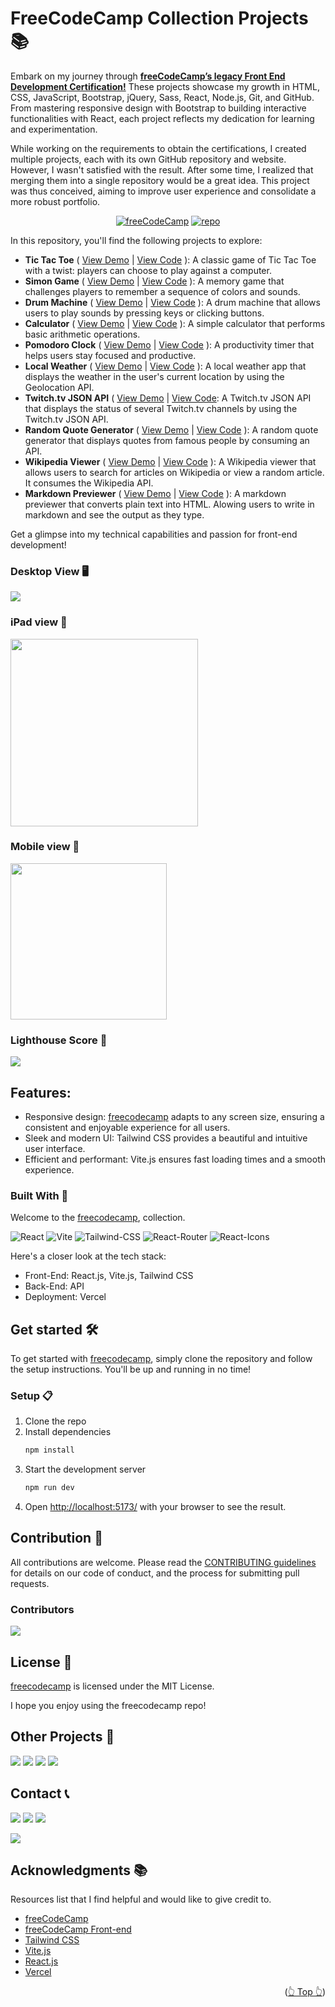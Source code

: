<div id="top"></div>

# FreeCodeCamp Collection Projects 📚

Embark on my journey through **[freeCodeCamp’s legacy Front End Development Certification!](https://www.freecodecamp.org/certification/1diazdev/legacy-front-end)** These projects showcase my growth in HTML, CSS, JavaScript, Bootstrap, jQuery, Sass, React, Node.js, Git, and GitHub. From mastering responsive design with Bootstrap to building interactive functionalities with React, each project reflects my dedication for learning and experimentation.

While working on the requirements to obtain the certifications, I created multiple projects, each with its own GitHub repository and website. However, I wasn't satisfied with the result. After some time, I realized that merging them into a single repository would be a great idea. This project was thus conceived, aiming to improve user experience and consolidate a more robust portfolio.

<div align="center">

[![freeCodeCamp](https://img.shields.io/badge/View%20Demo-000?style=for-the-badge&logo=Google-Chrome&logoColor=white)](https://freecodecamp.jpdiaz.dev/)
[![repo](https://img.shields.io/badge/View%20Code-000?style=for-the-badge&logo=GitHub&logoColor=white)](https://stackblitz.com/github.com/JuanPabloDiaz/freecodecamp)

</div>

In this repository, you'll find the following projects to explore:

- **Tic Tac Toe** ( [View Demo](https://tictactoe.jpdiaz.dev/) | [View Code](https://stackblitz.com/github.com/JuanPabloDiaz/ticTacToe) ): A classic game of Tic Tac Toe with a twist: players can choose to play against a computer.
- **Simon Game** ( [View Demo](https://simon.jpdiaz.dev/) | [View Code](https://stackblitz.com/github.com/JuanPabloDiaz/simonGame) ): A memory game that challenges players to remember a sequence of colors and sounds.
- **Drum Machine** ( [View Demo](https://drum.jpdiaz.dev/) | [View Code](https://stackblitz.com/github.com/JuanPabloDiaz/drumMachine) ): A drum machine that allows users to play sounds by pressing keys or clicking buttons.
- **Calculator** ( [View Demo](https://math.jpdiaz.dev/) | [View Code](https://stackblitz.com/github.com/JuanPabloDiaz/calculator) ): A simple calculator that performs basic arithmetic operations.
- **Pomodoro Clock** ( [View Demo](https://25.jpdiaz.dev/) | [View Code](https://stackblitz.com/github.com/JuanPabloDiaz/25-5_clock) ): A productivity timer that helps users stay focused and productive.
- **Local Weather** ( [View Demo](https://weather.jpdiaz.dev/) | [View Code](https://stackblitz.com/github.com/JuanPabloDiaz/weather) ): A local weather app that displays the weather in the user's current location by using the Geolocation API.
- **Twitch.tv JSON API** ( [View Demo](https://twitch.jpdiaz.dev/) | [View Code](https://stackblitz.com/github.com/JuanPabloDiaz/twitch): A Twitch.tv JSON API that displays the status of several Twitch.tv channels by using the Twitch.tv JSON API.
- **Random Quote Generator** ( [View Demo](https://quote.jpdiaz.dev/) | [View Code](https://stackblitz.com/github.com/JuanPabloDiaz/random-quote-generator) ): A random quote generator that displays quotes from famous people by consuming an API.
- **Wikipedia Viewer** ( [View Demo](https://wiki.jpdiaz.dev/) | [View Code](https://stackblitz.com/github.com/JuanPabloDiaz/wikipediaViewer) ): A Wikipedia viewer that allows users to search for articles on Wikipedia or view a random article. It consumes the Wikipedia API.
- **Markdown Previewer** ( [View Demo](https://markdown.jpdiaz.dev/) | [View Code](https://stackblitz.com/github.com/JuanPabloDiaz/markdownPreviewer) ): A markdown previewer that converts plain text into HTML. Alowing users to write in markdown and see the output as they type.

Get a glimpse into my technical capabilities and passion for front-end development!

### Desktop View 🖥️

<img src="./src/assets/images/desktop.png" width="" />

### iPad view 📱

<img src="./src/assets/images/ipad.png" width="300" />

### Mobile view 📱

<img src="./src/assets/images/phone.png" width="250" />

### Lighthouse Score 🚀

<img src="./src/assets/images/lighthouse.png" />

## Features:

- Responsive design: [freecodecamp](https://freecodecamp.jpdiaz.dev) adapts to any screen size, ensuring a consistent and enjoyable experience for all users.
- Sleek and modern UI: Tailwind CSS provides a beautiful and intuitive user interface.
- Efficient and performant: Vite.js ensures fast loading times and a smooth experience.

### Built With 🔑

Welcome to the [freecodecamp](https://freecodecamp.jpdiaz.dev), collection.

![React](https://img.shields.io/badge/React-61DAFB.svg?style=for-the-badge&logo=React&logoColor=black)
![Vite](https://img.shields.io/badge/Vite-646CFF.svg?style=for-the-badge&logo=Vite&logoColor=white)
![Tailwind-CSS](https://img.shields.io/badge/Tailwind%20CSS-06B6D4.svg?style=for-the-badge&logo=Tailwind-CSS&logoColor=white)
![React-Router](https://img.shields.io/badge/React%20Router-CA4245.svg?style=for-the-badge&logo=React-Router&logoColor=white)
![React-Icons](https://img.shields.io/badge/React%20Icons-00D8FF.svg?style=for-the-badge&logo=React-Icons&logoColor=white)

Here's a closer look at the tech stack:

- Front-End: React.js, Vite.js, Tailwind CSS
- Back-End: API
- Deployment: Vercel

## Get started 🛠️

To get started with [freecodecamp](https://freecodecamp.jpdiaz.dev), simply clone the repository and follow the setup instructions. You'll be up and running in no time!

### Setup 📋

1. Clone the repo
2. Install dependencies
   ```sh
   npm install
   ```
3. Start the development server
   ```sh
   npm run dev
   ```
4. Open [http://localhost:5173/](http://localhost:5173/) with your browser to see the result.

## Contribution 🤝

All contributions are welcome. Please read the [CONTRIBUTING guidelines](CONTRIBUTING.md) for details on our code of conduct, and the process for submitting pull requests.

### Contributors

<a href="https://github.com/JuanPabloDiaz/freecodecamp/graphs/contributors"><img src="https://contrib.rocks/image?repo=JuanPabloDiaz/freecodecamp" /></a><!-- Made with [contrib.rocks](https://contrib.rocks). -->

## License 📜

[freecodecamp](https://freecodecamp.jpdiaz.dev) is licensed under the MIT License.

I hope you enjoy using the freecodecamp repo!

<!-- OTHER PROJECTS -->

## Other Projects 🚀

![](https://img.shields.io/badge/Platzi_Repos-121f3d?style=for-the-badge&logo=Platzi&logoColor=98CA3F)
[![](https://img.shields.io/badge/2021-222?style=for-the-badge)](https://github.com/JuanPabloDiaz/platzi/tree/main/2021)
[![](https://img.shields.io/badge/2022-222?style=for-the-badge)](https://github.com/JuanPabloDiaz/platzi/tree/main/2022)
[![](https://img.shields.io/badge/2023-222?style=for-the-badge)](https://github.com/JuanPabloDiaz/platzi/tree/main/2023)

<!-- CONTACT -->

## Contact 📞

[![](https://img.shields.io/badge/@1diazdev-fff?style=for-the-badge&logo=linkedin&logoColor=0A66C2)](https://www.linkedin.com/in/1diazdev/)
[![](https://img.shields.io/badge/@1diazdev-fff?style=for-the-badge&logo=Twitter&logoColor=1DA1F2)](https://www.twitter.com/1diazdev)
[![](https://img.shields.io/badge/Gmail-fff?style=for-the-badge&logo=gmail&logoColor=EA4335)](mailto:juan.diaz93@hotmail.com)

[![](https://img.shields.io/badge/Platzi_Profile-121f3d?style=for-the-badge&logo=Platzi&logoColor=98CA3F)](https://platzi.com/p/DiazJuan/)

<!-- ACKNOWLEDGMENTS -->

## Acknowledgments 📚

Resources list that I find helpful and would like to give credit to.

- [freeCodeCamp](https://www.freecodecamp.org/)
- [freeCodeCamp Front-end](https://www.freecodecamp.org/learn/front-end-development-libraries/)
- [Tailwind CSS](https://tailwindcss.com/)
- [Vite.js](https://vitejs.dev/)
- [React.js](https://reactjs.org/)
- [Vercel](https://vercel.com/)

<p align="right">(<a href="#top">👆 Top 👆</a>)</p>

